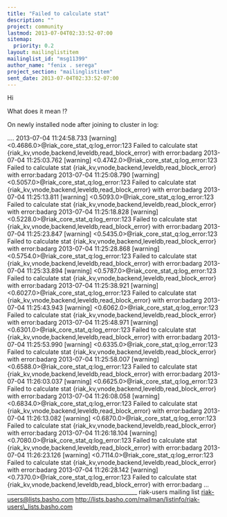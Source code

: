 ```yaml
---
title: "Failed to calculate stat"
description: ""
project: community
lastmod: 2013-07-04T02:33:52-07:00
sitemap:
  priority: 0.2
layout: mailinglistitem
mailinglist_id: "msg11399"
author_name: "fenix . serega"
project_section: "mailinglistitem"
sent_date: 2013-07-04T02:33:52-07:00
---
```



Hi

What does it mean !?

On newly installed node after joining to cluster in log:

....
2013-07-04 11:24:58.733 [warning] <0.4686.0>@riak\_core\_stat\_q:log\_error:123
Failed to calculate stat {riak\_kv,vnode,backend,leveldb,read\_block\_error}
with error:badarg
2013-07-04 11:25:03.762 [warning] <0.4742.0>@riak\_core\_stat\_q:log\_error:123
Failed to calculate stat {riak\_kv,vnode,backend,leveldb,read\_block\_error}
with error:badarg
2013-07-04 11:25:08.790 [warning] <0.5057.0>@riak\_core\_stat\_q:log\_error:123
Failed to calculate stat {riak\_kv,vnode,backend,leveldb,read\_block\_error}
with error:badarg
2013-07-04 11:25:13.811 [warning] <0.5093.0>@riak\_core\_stat\_q:log\_error:123
Failed to calculate stat {riak\_kv,vnode,backend,leveldb,read\_block\_error}
with error:badarg
2013-07-04 11:25:18.828 [warning] <0.5228.0>@riak\_core\_stat\_q:log\_error:123
Failed to calculate stat {riak\_kv,vnode,backend,leveldb,read\_block\_error}
with error:badarg
2013-07-04 11:25:23.847 [warning] <0.5435.0>@riak\_core\_stat\_q:log\_error:123
Failed to calculate stat {riak\_kv,vnode,backend,leveldb,read\_block\_error}
with error:badarg
2013-07-04 11:25:28.868 [warning] <0.5754.0>@riak\_core\_stat\_q:log\_error:123
Failed to calculate stat {riak\_kv,vnode,backend,leveldb,read\_block\_error}
with error:badarg
2013-07-04 11:25:33.894 [warning] <0.5787.0>@riak\_core\_stat\_q:log\_error:123
Failed to calculate stat {riak\_kv,vnode,backend,leveldb,read\_block\_error}
with error:badarg
2013-07-04 11:25:38.921 [warning] <0.6027.0>@riak\_core\_stat\_q:log\_error:123
Failed to calculate stat {riak\_kv,vnode,backend,leveldb,read\_block\_error}
with error:badarg
2013-07-04 11:25:43.943 [warning] <0.6062.0>@riak\_core\_stat\_q:log\_error:123
Failed to calculate stat {riak\_kv,vnode,backend,leveldb,read\_block\_error}
with error:badarg
2013-07-04 11:25:48.971 [warning] <0.6301.0>@riak\_core\_stat\_q:log\_error:123
Failed to calculate stat {riak\_kv,vnode,backend,leveldb,read\_block\_error}
with error:badarg
2013-07-04 11:25:53.990 [warning] <0.6335.0>@riak\_core\_stat\_q:log\_error:123
Failed to calculate stat {riak\_kv,vnode,backend,leveldb,read\_block\_error}
with error:badarg
2013-07-04 11:25:58.007 [warning] <0.6588.0>@riak\_core\_stat\_q:log\_error:123
Failed to calculate stat {riak\_kv,vnode,backend,leveldb,read\_block\_error}
with error:badarg
2013-07-04 11:26:03.037 [warning] <0.6625.0>@riak\_core\_stat\_q:log\_error:123
Failed to calculate stat {riak\_kv,vnode,backend,leveldb,read\_block\_error}
with error:badarg
2013-07-04 11:26:08.058 [warning] <0.6834.0>@riak\_core\_stat\_q:log\_error:123
Failed to calculate stat {riak\_kv,vnode,backend,leveldb,read\_block\_error}
with error:badarg
2013-07-04 11:26:13.082 [warning] <0.6870.0>@riak\_core\_stat\_q:log\_error:123
Failed to calculate stat {riak\_kv,vnode,backend,leveldb,read\_block\_error}
with error:badarg
2013-07-04 11:26:18.104 [warning] <0.7080.0>@riak\_core\_stat\_q:log\_error:123
Failed to calculate stat {riak\_kv,vnode,backend,leveldb,read\_block\_error}
with error:badarg
2013-07-04 11:26:23.126 [warning] <0.7114.0>@riak\_core\_stat\_q:log\_error:123
Failed to calculate stat {riak\_kv,vnode,backend,leveldb,read\_block\_error}
with error:badarg
2013-07-04 11:26:28.142 [warning] <0.7370.0>@riak\_core\_stat\_q:log\_error:123
Failed to calculate stat {riak\_kv,vnode,backend,leveldb,read\_block\_error}
with error:badarg
...
\_\_\_\_\_\_\_\_\_\_\_\_\_\_\_\_\_\_\_\_\_\_\_\_\_\_\_\_\_\_\_\_\_\_\_\_\_\_\_\_\_\_\_\_\_\_\_
riak-users mailing list
riak-users@lists.basho.com
http://lists.basho.com/mailman/listinfo/riak-users\_lists.basho.com

